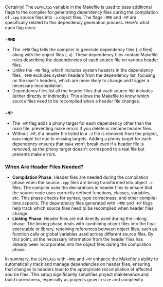 Certainly! The `DEPFLAGS` variable in the Makefile is used to pass additional flags to the compiler for generating dependency files during the compilation of `.cpp` source files into `.o` object files. The flags `-MMD` and `-MP` are specifically related to this dependency generation process. Here's what each flag does:

### `-MMD`

- The `-MMD` flag tells the compiler to generate dependency files (`.d` files) along with the object files (`.o`). These dependency files contain Makefile rules describing the dependencies of each source file on various header files.
- Unlike the `-MD` flag, which includes system headers in the dependency files, `-MMD` excludes system headers from the dependency list, focusing on the user's headers, which are more likely to change and trigger a necessary recompilation.
- Dependency files list all the header files that each source file includes (either directly or indirectly). This allows the Makefile to know which source files need to be recompiled when a header file changes.

### `-MP`

- The `-MP` flag adds a phony target for each dependency other than the main file, preventing make errors if you delete or rename header files.
- Without `-MP`, if a header file listed in a `.d` file is removed from the project, `make` might fail due to missing targets. Adding a phony target for each dependency ensures that `make` won't break even if a header file is removed, as the phony target doesn't correspond to a real file but prevents make errors.

### When Are Header Files Needed?

- **Compilation Phase**: Header files are needed during the compilation phase when the source `.cpp` files are being transformed into object `.o` files. The compiler uses the declarations in header files to ensure that the source code uses correctly defined functions, classes, variables, etc. This phase checks for syntax, type correctness, and other compile-time aspects. The dependency files generated with `-MMD` and `-MP` flags help track which source files need to be recompiled when header files change.
- **Linking Phase**: Header files are not directly used during the linking phase. The linking phase deals with combining object files into the final executable or library, resolving references between object files, such as function calls or global variables used across different source files. By this point, all the necessary information from the header files has already been incorporated into the object files during the compilation phase.

In summary, the `DEPFLAGS` with `-MMD` and `-MP` enhance the Makefile's ability to automatically track and manage dependencies on header files, ensuring that changes to headers lead to the appropriate recompilation of affected source files. This setup significantly simplifies project maintenance and build correctness, especially as projects grow in size and complexity.
